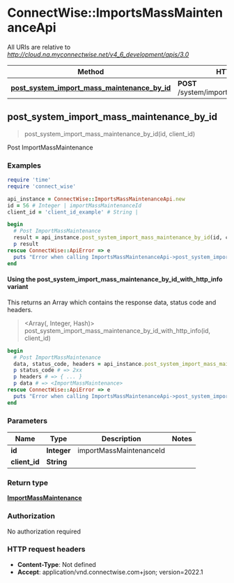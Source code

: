 # ConnectWise::ImportsMassMaintenanceApi

All URIs are relative to *http://cloud.na.myconnectwise.net/v4_6_development/apis/3.0*

| Method | HTTP request | Description |
| ------ | ------------ | ----------- |
| [**post_system_import_mass_maintenance_by_id**](ImportsMassMaintenanceApi.md#post_system_import_mass_maintenance_by_id) | **POST** /system/importMassMaintenance/{id} | Post ImportMassMaintenance |


## post_system_import_mass_maintenance_by_id

> <ImportMassMaintenance> post_system_import_mass_maintenance_by_id(id, client_id)

Post ImportMassMaintenance

### Examples

```ruby
require 'time'
require 'connect_wise'

api_instance = ConnectWise::ImportsMassMaintenanceApi.new
id = 56 # Integer | importMassMaintenanceId
client_id = 'client_id_example' # String | 

begin
  # Post ImportMassMaintenance
  result = api_instance.post_system_import_mass_maintenance_by_id(id, client_id)
  p result
rescue ConnectWise::ApiError => e
  puts "Error when calling ImportsMassMaintenanceApi->post_system_import_mass_maintenance_by_id: #{e}"
end
```

#### Using the post_system_import_mass_maintenance_by_id_with_http_info variant

This returns an Array which contains the response data, status code and headers.

> <Array(<ImportMassMaintenance>, Integer, Hash)> post_system_import_mass_maintenance_by_id_with_http_info(id, client_id)

```ruby
begin
  # Post ImportMassMaintenance
  data, status_code, headers = api_instance.post_system_import_mass_maintenance_by_id_with_http_info(id, client_id)
  p status_code # => 2xx
  p headers # => { ... }
  p data # => <ImportMassMaintenance>
rescue ConnectWise::ApiError => e
  puts "Error when calling ImportsMassMaintenanceApi->post_system_import_mass_maintenance_by_id_with_http_info: #{e}"
end
```

### Parameters

| Name | Type | Description | Notes |
| ---- | ---- | ----------- | ----- |
| **id** | **Integer** | importMassMaintenanceId |  |
| **client_id** | **String** |  |  |

### Return type

[**ImportMassMaintenance**](ImportMassMaintenance.md)

### Authorization

No authorization required

### HTTP request headers

- **Content-Type**: Not defined
- **Accept**: application/vnd.connectwise.com+json; version=2022.1


